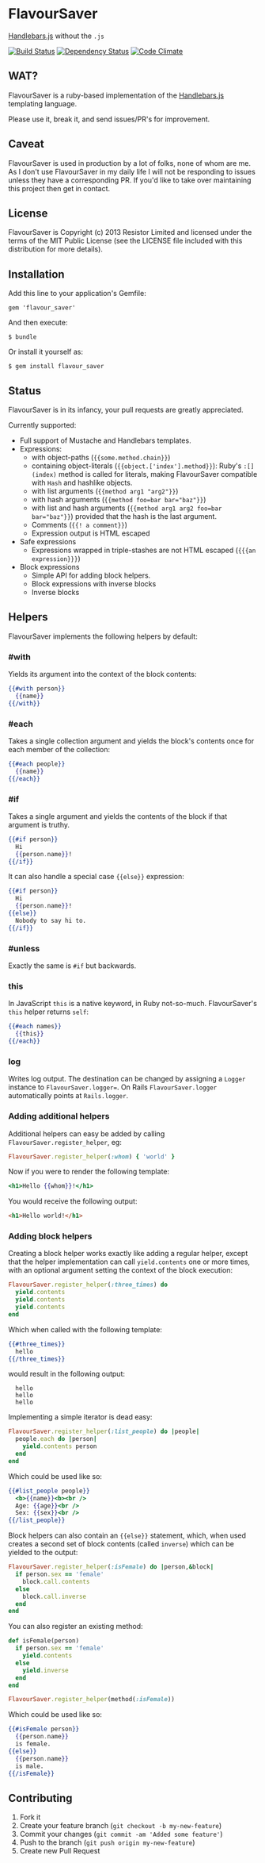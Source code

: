# FlavourSaver

[Handlebars.js](http://handlebarsjs.com) without the `.js`

[![Build Status](https://travis-ci.org/jamesotron/FlavourSaver.png)](https://travis-ci.org/jamesotron/FlavourSaver)
[![Dependency Status](https://gemnasium.com/jamesotron/FlavourSaver.png)](https://gemnasium.com/jamesotron/FlavourSaver)
[![Code Climate](https://codeclimate.com/github/jamesotron/FlavourSaver.png)](https://codeclimate.com/github/jamesotron/FlavourSaver)

## WAT?

FlavourSaver is a ruby-based implementation of the [Handlebars.js](http://handlebars.js)
templating language.

Please use it, break it, and send issues/PR's for improvement.

## Caveat

FlavourSaver is used in production by a lot of folks, none of whom are me. As
I don't use FlavourSaver in my daily life I will not be responding to issues
unless they have a corresponding PR. If you'd like to take over maintaining
this project then get in contact.

## License

FlavourSaver is Copyright (c) 2013 Resistor Limited and licensed under the terms
of the MIT Public License (see the LICENSE file included with this distribution
for more details).

## Installation

Add this line to your application's Gemfile:

    gem 'flavour_saver'

And then execute:

    $ bundle

Or install it yourself as:

    $ gem install flavour_saver

## Status

FlavourSaver is in its infancy, your pull requests are greatly appreciated.

Currently supported:

- Full support of Mustache and Handlebars templates.
- Expressions:
  - with object-paths (`{{some.method.chain}}`)
  - containing object-literals (`{{object.['index'].method}}`):
    Ruby's `:[](index)` method is called for literals, making FlavourSaver
    compatible with `Hash` and hashlike objects.
  - with list arguments (`{{method arg1 "arg2"}}`)
  - with hash arguments (`{{method foo=bar bar="baz"}}`)
  - with list and hash arguments (`{{method arg1 arg2 foo=bar bar="baz"}}`)
    provided that the hash is the last argument.
  - Comments (`{{! a comment}}`)
  - Expression output is HTML escaped
- Safe expressions
  - Expressions wrapped in triple-stashes are not HTML escaped (`{{{an expression}}}`)
- Block expressions
  - Simple API for adding block helpers.
  - Block expressions with inverse blocks
  - Inverse blocks

## Helpers

FlavourSaver implements the following helpers by default:

### #with

Yields its argument into the context of the block contents:

```handlebars
{{#with person}}
  {{name}}
{{/with}}
```

### #each

Takes a single collection argument and yields the block's contents once
for each member of the collection:

```handlebars
{{#each people}}
  {{name}}
{{/each}}
```

### #if

Takes a single argument and yields the contents of the block if that argument
is truthy.

```handlebars
{{#if person}}
  Hi
  {{person.name}}!
{{/if}}
```

It can also handle a special case `{{else}}` expression:

```handlebars
{{#if person}}
  Hi
  {{person.name}}!
{{else}}
  Nobody to say hi to.
{{/if}}
```

### #unless

Exactly the same is `#if` but backwards.

### this

In JavaScript `this` is a native keyword, in Ruby not-so-much. FlavourSaver's `this` helper
returns `self`:

```handlebars
{{#each names}}
  {{this}}
{{/each}}
```

### log

Writes log output. The destination can be changed by assigning a `Logger` instance to
`FlavourSaver.logger=`. On Rails `FlavourSaver.logger` automatically points at
`Rails.logger`.

### Adding additional helpers

Additional helpers can easy be added by calling `FlavourSaver.register_helper`, eg:

```ruby
FlavourSaver.register_helper(:whom) { 'world' }
```

Now if you were to render the following template:

```handlebars
<h1>Hello {{whom}}!</h1>
```

You would receive the following output:

```html
<h1>Hello world!</h1>
```

### Adding block helpers

Creating a block helper works exactly like adding a regular helper, except that
the helper implementation can call `yield.contents` one or more times, with an
optional argument setting the context of the block execution:

```ruby
FlavourSaver.register_helper(:three_times) do
  yield.contents
  yield.contents
  yield.contents
end
```

Which when called with the following template:

```handlebars
{{#three_times}}
  hello
{{/three_times}}
```

would result in the following output:

```
  hello
  hello
  hello
```

Implementing a simple iterator is dead easy:

```ruby
FlavourSaver.register_helper(:list_people) do |people|
  people.each do |person|
    yield.contents person
  end
end
```

Which could be used like so:

```handlebars
{{#list_people people}}
  <b>{{name}}<b><br />
  Age: {{age}}<br />
  Sex: {{sex}}<br />
{{/list_people}}
```

Block helpers can also contain an `{{else}}` statement, which, when used creates
a second set of block contents (called `inverse`) which can be yielded to the output:

```ruby
FlavourSaver.register_helper(:isFemale) do |person,&block|
  if person.sex == 'female'
    block.call.contents
  else
    block.call.inverse
  end
end
```

You can also register an existing method:

```ruby
def isFemale(person)
  if person.sex == 'female'
    yield.contents
  else
    yield.inverse
  end
end

FlavourSaver.register_helper(method(:isFemale))
```

Which could be used like so:

```handlebars
{{#isFemale person}}
  {{person.name}}
  is female.
{{else}}
  {{person.name}}
  is male.
{{/isFemale}}
```

## Contributing

1. Fork it
2. Create your feature branch (`git checkout -b my-new-feature`)
3. Commit your changes (`git commit -am 'Added some feature'`)
4. Push to the branch (`git push origin my-new-feature`)
5. Create new Pull Request

